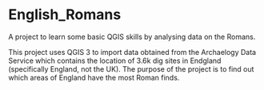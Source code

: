 # English_Romans

A project to learn some basic QGIS skills by analysing data on the Romans.

This project uses QGIS 3 to import data obtained from the Archaelogy Data Service which contains the location of 3.6k dig sites in Endgland (specifically England, not the UK).  The purpose of the project is to find out which areas of England have the most Roman finds. 



